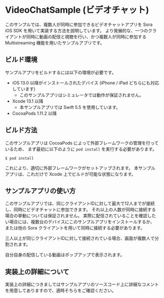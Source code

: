 # VideoChatSample (ビデオチャット)

このサンプルでは、複数人が同時に参加できるビデオチャットアプリを Sora iOS SDK を用いて実装する方法を説明しています。
より発展的な、一つのクライアントが同時に動画の配信と視聴を行い、かつ複数人が同時に参加する Multistreaming 機能を用いたサンプルアプリです。

## ビルド環境

サンプルアプリをビルドするには以下の環境が必要です。

- iOS 13.0 以降がインストールされたデバイス (iPhone / iPad どちらにも対応しています)
  - このサンプルアプリはシミュレータでは動作が保証されません。
- Xcode 13.1 以降
  - 本サンプルアプリでは Swift 5.5 を使用しています。
- CocoaPods 1.11.2 以降

## ビルド方法

このサンプルアプリは CocoaPods によって外部フレームワークの管理を行っているため、
まず最初に以下のように `pod install` を実行する必要があります。

```
$ pod install
```

これにより、適切に外部フレームワークがセットアップされます。
本サンプルアプリは、これだけで Xcode 上でビルドが可能な状態になります。

## サンプルアプリの使い方

このサンプルアプリでは、同じクライアントIDに対して最大で12人までが接続し、同時にビデオチャットに参加できます。
それ以上の人数が同時に接続する場合の挙動については保証されません。
実際に配信されていることを確認したい場合には、複数台のデバイスにこのサンプルアプリをインストールするか、
または他の Sora クライアントを用いて同時に接続する必要があります。

三人以上が同じクライアントIDに対して接続されている場合、画面が複数人で分割されます。

自分自身の配信している動画はポップアップで表示されます。

## 実装上の詳細について

実装上の詳細につきましてはサンプルアプリのソースコード上に詳細なコメントを用意してありますので、適時そちらをご確認ください。
